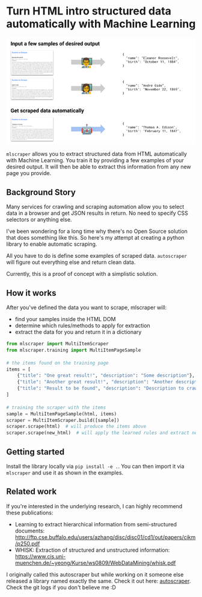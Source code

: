 # Turn HTML intro structured data automatically with Machine Learning
![How it works](.github/how-it-works.png)

`mlscraper` allows you to extract structured data from HTML automatically with Machine Learning.
You train it by providing a few examples of your desired output.
It will then be able to extract this information from any new page you provide.

## Background Story
Many services for crawling and scraping automation allow you to select data in a browser and get JSON results in return.
No need to specify CSS selectors or anything else.

I've been wondering for a long time why there's no Open Source solution that does something like this.
So here's my attempt at creating a python library to enable automatic scraping.

All you have to do is define some examples of scraped data.
`autoscraper` will figure out everything else and return clean data.

Currently, this is a proof of concept with a simplistic solution.

## How it works
After you've defined the data you want to scrape, mlscraper will:

- find your samples inside the HTML DOM
- determine which rules/methods to apply for extraction
- extract the data for you and return it in a dictionary

```python
from mlscraper import MultiItemScraper
from mlscraper.training import MultiItemPageSample

# the items found on the training page
items = [
    {"title": "One great result!", "description": "Some description"},
    {"title": "Another great result!", "description": "Another description"},
    {"title": "Result to be found", "description": "Description to crawl"},
]

# training the scraper with the items
sample = MultiItemPageSample(html, items)
scraper = MultiItemScraper.build([sample])
scraper.scrape(html)  # will produce the items above
scraper.scrape(new_html)  # will apply the learned rules and extract new items
```

## Getting started
Install the library locally via `pip install -e .`.
You can then import it via `mlscraper` and use it as shown in the examples.

## Related work
If you're interested in the underlying research, I can highly recommend these publications:

- Learning to extract hierarchical information from semi-structured documents: http://ftp.cse.buffalo.edu/users/azhang/disc/disc01/cd1/out/papers/cikm/p250.pdf
- WHISK: Extraction of structured and unstructured information: https://www.cis.uni-muenchen.de/~yeong/Kurse/ws0809/WebDataMining/whisk.pdf

I originally called this autoscraper but while working on it someone else released a library named exactly the same.
Check it out here: [autoscraper](https://github.com/alirezamika/autoscraper).
Check the git logs if you don't believe me :D